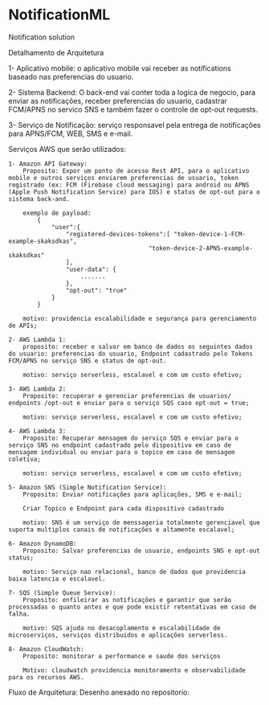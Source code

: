 # NotificationML
Notification solution

Detalhamento de Arquitetura 

1- Aplicativo mobile: o aplicativo mobile vai receber as notifications baseado nas preferencias
do usuario.

2- Sistema Backend: O back-end vai conter toda a logica de negocio, para enviar as notificações, receber preferencias do usuario, cadastrar FCM/APNS no servico SNS e também fazer o controle de opt-out requests.

3- Serviço de Notificação: serviço responsavel pela entrega de notificações para APNS/FCM, WEB, SMS e e-mail.


Serviços AWS que serão utilizados:

    1- Amazon API Gateway:
        Proposito: Expor um ponto de acesso Rest API, para o aplicativo mobile e outros serviços enviarem preferencias de usuario, token registrado (ex: FCM (Firebase cloud messaging) para android ou APNS (Apple Push Notification Service) para IOS) e status de opt-out para o sistema back-and.

        exemplo de payload:
            {
                "user":{
                    "registered-devices-tokens":[ "token-device-1-FCM-example-skaksdkas",
                                           "token-device-2-APNS-example-skaksdkas"
                    ],
                    "user-data": {
                        .......
                    },
                    "opt-out": "true"
                }
            }

        motivo: providencia escalabilidade e segurança para gerenciamento de APIs;

    2- AWS Lambda 1: 
        proposito: receber e salvar em banco de dados os seguintes dados do usuario: preferencias do usuario, Endpoint cadastrado pelo Tokens FCM/APNS no serviço SNS e status de opt-out.

        motivo: serviço serverless, escalavel e com um custo efetivo;

    3- AWS Lambda 2: 
        Proposito: recuperar e gerenciar preferencias de usuarios/ endpoints /opt-out e enviar para o serviço SQS caso opt-out = true;

        motivo: serviço serverless, escalavel e com um custo efetivo;

    4- AWS Lambda 3: 
        Proposito: Recuperar mensagem do serviço SQS e enviar para o serviço SNS no endpoint cadastrado pelo dispositivo em caso de mensagem individual ou enviar para o topico em caso de mensagem coletiva;

        motivo: serviço serverless, escalavel e com um custo efetivo;

    5- Amazon SNS (Simple Notification Service):
        Proposito: Enviar notificações para aplicações, SMS e e-mail;

        Criar Topico e Endpoint para cada dispositivo cadastrado

        motivo: SNS é um serviço de menssageria totalmente gerenciavel que suporta multiplos canais de notificações e altamente escalavel;

    6- Amazon DynamoDB:
        Proposito: Salvar preferencias de usuario, endpoints SNS e opt-out status;

        motivo: Serviço nao relacional, banco de dados que providencia baixa latencia e escalavel.

    7- SQS (Simple Queue Service):
        Proposito: enfileirar as notificações e garantir que serão processadas o quanto antes e que pode existir retentativas em caso de falha.

        motivo: SQS ajuda no desacoplamento e escalabilidade de microserviços, serviços distribuidos e aplicações serverless.

    8- Amazon CloudWatch:
        Proposito: monitorar a performance e saude dos serviços

        Motivo: cloudwatch providencia monitoramento e observabilidade para os recursos AWS.


Fluxo de Arquitetura:
    Desenho anexado no repositorio:
